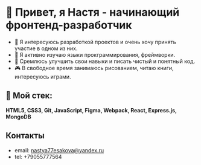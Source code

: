 # 👋 Привет, я Настя - начинающий фронтенд-разработчик
- 👀 Я интересуюсь разработкой проектов и очень хочу принять участие в одном из них.
- 🎯 Я активно изучаю языки прокграммирования, фреймворки. 
- 🥊 Сремлюсь улучшить свои навыки и писать чистый и понятный код.
- 🎮 В свободное время занимаюсь рисованием, читаю книги, интересуюсь играми.

## 🔨 Мой стек:
**HTML5, CSS3, Git, JavaScript, Figma, Webpack, React, Express.js, MongoDB**
## Контакты
* email: nastya77esakova@yandex.ru
* tel: +79055777564

